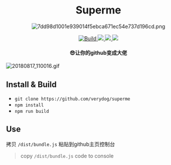 
<h1 align="center">
Superme
</h1>

<p align="center">
  <img src="https://i.loli.net/2018/09/05/5b8f38f82f7bb.png" alt="7dd98d1001e939014f5ebca671ec54e737d196cd.png" title="7dd98d1001e939014f5ebca671ec54e737d196cd.png" />
</p>

<p align="center">
  
  <a href="https://travis-ci.org/cmdboys/superme" title="Build">
    <img src="https://travis-ci.org/cmdboys/superme.svg?branch=master" alt="Build">
  </a>
  <a href="https://opensource.org/licenses/mit-license.php">
    <img src="https://badges.frapsoft.com/os/mit/mit.svg?v=103">
  </a>
  <a href="#">
    <img src="https://img.shields.io/github/package-json/v/cmdboys/superme.svg">
  </a>
  <a href="#">
    <img src="https://badges.frapsoft.com/os/v3/open-source.svg?v=103">
  </a>
  
</p>

<h4 align="center">
😎让你的github变成大佬  
</h4>  
  
    
    




![20180817_110016.gif](https://i.loli.net/2018/08/17/5b763af3aef38.gif)

## Install & Build

* `git clone https://github.com/verydog/superme`
* `npm install`
* `npm run build`

## Use
拷贝 `/dist/bundle.js` 粘贴到github主页控制台
> copy `/dist/bundle.js` code to console
